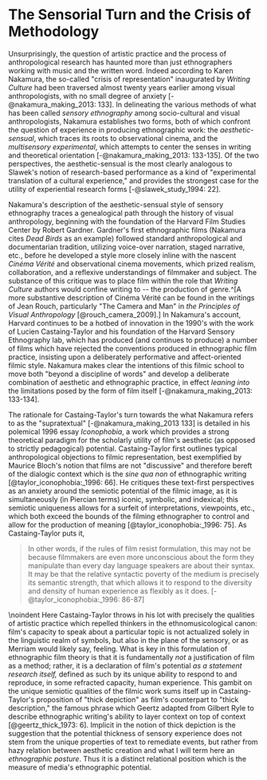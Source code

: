 
# The Sensorial Turn and the Crisis of Methodology 

Unsurprisingly, the question of artistic practice and the process of anthropological research has haunted more than just ethnographers working with music and the written word. 
Indeed according to Karen Nakamura, the so-called "crisis of representation" inaugurated by *Writing Culture* had been traversed almost twenty years earlier among visual anthropologists, with no small degree of anxiety [-@nakamura_making_2013: 133].
In delineating the various methods of what has been called *sensory ethnography* among socio-cultural and visual anthropologists, Nakamura establishes two forms, both of which confront the question of experience in producing ethnographic work: the *aesthetic-sensual*, which traces its roots to observational cinema, and the *multisensory experimental*, which attempts to center the senses in writing and theoretical orientation [-@nakamura_making_2013: 133-135]. 
Of the two perspectives, the aesthetic-sensual is the most clearly analogous to Slawek's notion of research-based performance as a kind of "experimental translation of a cultural experience," and provides the strongest case for the utility of experiential research forms [-@slawek_study_1994: 22]. 

Nakamura's description of the aesthetic-sensual style of sensory ethnography traces a genealogical path through the history of visual anthropology, beginning with the foundation of the Harvard Film Studies Center by Robert Gardner.
Gardner's first ethnographic films (Nakamura cites *Dead Birds* as an example) followed standard anthropological and documentarian tradition, utilizing voice-over narration, staged narrative, etc., before he developed a style more closely inline with the nascent _Cinéma Vérité_ and observational cinema movements, which prized realism, collaboration, and a reflexive understandings of filmmaker and subject. The substance of this critique was to place film within the role that *Writing Culture* authors would confine writing to -- the production of genre.^[A more substantive description of Cinéma Vérité can be found in the writings of Jean Rouch, particularly "The Camera and Man" in *the Principles of Visual Anthropology* [@rouch_camera_2009].]
In Nakamura's account, Harvard continues to be a hotbed of innovation in the 1990's with the work of Lucien Castaing-Taylor and his foundation of the Harvard Sensory Ethnography lab, which has produced (and continues to produce) a number of films which have rejected the conventions produced in ethnographic film practice, insisting upon a deliberately performative and affect-oriented filmic style. 
Nakamura makes clear the intentions of this filmic school to move both "beyond a discipline of words" and develop a deliberate combination of aesthetic and ethnographic practice, in effect *leaning into* the limitations posed by the form of film itself [-@nakamura_making_2013: 133-134].

The rationale for Castaing-Taylor's turn towards the what Nakamura refers to as the "supratextual" [-@nakamura_making_2013 133] is detailed in his polemical 1996 essay *Iconophobia*, a work which provides a strong theoretical paradigm for the scholarly utility of film's aesthetic (as opposed to strictly pedagogical) potential. 
Castaing-Taylor first outlines typical anthropological objections to filmic representation, best exemplified by Maurice Bloch's notion that films are not "discussive" and therefore bereft of the dialogic context which is the *sine qua non* of ethnographic writing [@taylor_iconophobia:_1996: 66]. 
He critiques these text-first perspectives as an anxiety around the semiotic potential of the filmic image, as it is simultaneously (in Piercian terms) iconic, symbolic, and indexical; this semiotic uniqueness allows for a surfeit of interpretations, viewpoints, etc., which both exceed the bounds of the filming ethnographer to control and allow for the production of meaning [@taylor_iconophobia:_1996: 75].
As Castaing-Taylor puts it, 

> In other words, if the rules of film resist formulation, this may not be because filmmakers are even more unconscious about the form they manipulate than every day language speakers are about their syntax. It may be that the relative syntactic poverty of the medium is precisely its semantic strength, that which allows it to respond to the diversity and density of human experience as flexibly as it does. [-@taylor_iconophobia:_1996: 86-87]

\noindent Here Castaing-Taylor throws in his lot with precisely the qualities of artistic practice which repelled thinkers in the ethnomusicological canon: film's capacity to speak about a particular topic is not actualized solely in the linguistic realm of symbols, but also in the plane of the sensory, or as Merriam would likely say, feeling.
What is key in this formulation of ethnographic film theory is that it is fundamentally *not* a justification of film as a method; rather, it is a declaration of film's potential *as a statement research itself,* defined as such by its unique ability to respond to and reproduce, in some refracted capacity, human experience. 
This gambit on the unique semiotic qualities of the filmic work sums itself up in Castaing-Taylor's proposition of "thick depiction" as film's counterpart to "thick description," the famous phrase which Geertz adapted from Gilbert Ryle to describe ethnographic writing's ability to layer context on top of context [@geertz_thick_1973: 6].
Implicit in the notion of thick depiction is the suggestion that the potential thickness of sensory experience does not stem from the unique properties of text to remediate events, but rather from hazy relation between aesthetic creation and what I will term here an *ethnographic posture*.
Thus it is a distinct relational position which is the measure of media's ethnographic potential. 






